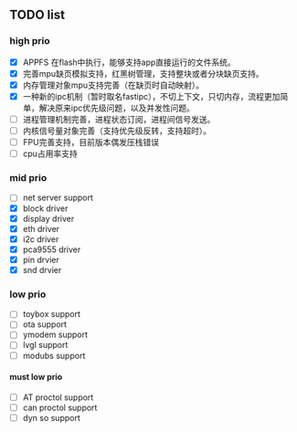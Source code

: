 

## TODO list
### high prio
* [x] APPFS 在flash中执行，能够支持app直接运行的文件系统。
* [x] 完善mpu缺页模拟支持，红黑树管理，支持整块或者分块缺页支持。
* [x] 内存管理对象mpu支持完善（在缺页时自动映射）。
* [x] 一种新的ipc机制（暂时取名fastipc），不切上下文，只切内存，流程更加简单，解决原来ipc优先级问题，以及并发性问题。
* [ ] 进程管理机制完善，进程状态订阅，进程间信号发送。
* [ ] 内核信号量对象完善（支持优先级反转，支持超时）。
* [ ] FPU完善支持，目前版本偶发压栈错误
* [ ] cpu占用率支持
### mid prio
* [ ] net server support
* [x] block driver
* [x] display driver
* [x] eth driver
* [x] i2c driver
* [x] pca9555 driver
* [x] pin drvier
* [x] snd drvier
### low prio
- [ ] toybox support
- [ ] ota support
- [ ] ymodem support
- [ ] lvgl support
- [ ] modubs support

#### must low prio
- [ ] AT proctol support
- [ ] can proctol support
- [ ] dyn so support

